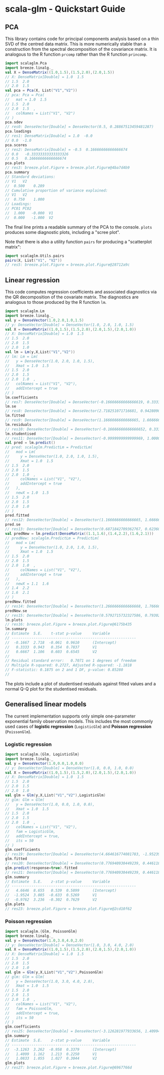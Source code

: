 # scala-glm - Quickstart Guide

## PCA

This library contains code for principal components analysis based on a thin SVD of the centred data matrix. This is more numerically stable than a construction from the spectral decomposition of the covariance matrix. It is analogous to the R function `prcomp` rather than the R function `princomp`.
```scala
import scalaglm.Pca
import breeze.linalg._
val X = DenseMatrix((1.0,1.5),(1.5,2.0),(2.0,1.5))
// X: DenseMatrix[Double] = 1.0  1.5  
// 1.5  2.0  
// 2.0  1.5  
val pca = Pca(X, List("V1","V2"))
// pca: Pca = Pca(
//   mat = 1.0  1.5  
// 1.5  2.0  
// 2.0  1.5  ,
//   colNames = List("V1", "V2")
// )
pca.sdev
// res0: DenseVector[Double] = DenseVector(0.5, 0.28867513459481287)
pca.loadings
// res1: DenseMatrix[Double] = 1.0  -0.0  
// 0.0  -1.0  
pca.scores
// res2: DenseMatrix[Double] = -0.5  0.16666666666666674   
// 0.0   -0.33333333333333326  
// 0.5   0.16666666666666674   
pca.plots
// res3: breeze.plot.Figure = breeze.plot.Figure@4ba7d4b9
pca.summary
// Standard deviations:
// V1	V2
//  0.500	 0.289
// Cumulative proportion of variance explained:
// V1	V2
//  0.750	 1.000
// Loadings:
// PC01	PC02	
//  1.000	-0.000	V1
//  0.000	-1.000	V2
```
The final line prints a readable summary of the PCA to the console. `plots` produces some diagnostic plots, including a "scree plot".

Note that there is also a utility function `pairs` for producing a "scatterplot matrix":
```scala
import scalaglm.Utils.pairs
pairs(X, List("V1", "V2"))
// res5: breeze.plot.Figure = breeze.plot.Figure@28712a9c
```

## Linear regression

This code computes regression coefficients and associated diagnostics via the QR decomposition of the covariate matrix. The diagnostics are analogous to those produced by the R function `lm`.

```scala
import scalaglm.Lm
import breeze.linalg._
val y = DenseVector(1.0,2.0,1.0,1.5)
// y: DenseVector[Double] = DenseVector(1.0, 2.0, 1.0, 1.5)
val X = DenseMatrix((1.0,1.5),(1.5,2.0),(2.0,1.5),(2.0,1.0))
// X: DenseMatrix[Double] = 1.0  1.5  
// 1.5  2.0  
// 2.0  1.5  
// 2.0  1.0  
val lm = Lm(y,X,List("V1","V2"))
// lm: Lm = Lm(
//   y = DenseVector(1.0, 2.0, 1.0, 1.5),
//   Xmat = 1.0  1.5  
// 1.5  2.0  
// 2.0  1.5  
// 2.0  1.0  ,
//   colNames = List("V1", "V2"),
//   addIntercept = true
// )
lm.coefficients
// res7: DenseVector[Double] = DenseVector(-0.16666666666666619, 0.33333333333333337, 0.6666666666666663)
lm.se
// res8: DenseVector[Double] = DenseVector(2.718251071716681, 0.942809041582063, 1.1055415967851332)
lm.fitted
// res9: DenseVector[Double] = DenseVector(1.1666666666666665, 1.6666666666666665, 1.5, 1.1666666666666667)
lm.residuals
// res10: DenseVector[Double] = DenseVector(-0.16666666666666652, 0.3333333333333335, -0.5, 0.33333333333333326)
lm.studentised
// res11: DenseVector[Double] = DenseVector(-0.9999999999999969, 1.0000000000000009, -0.9999999999999999, 1.0000000000000002)
val pred = lm.predict()
// pred: scalaglm.PredictLm = PredictLm(
//   mod = Lm(
//     y = DenseVector(1.0, 2.0, 1.0, 1.5),
//     Xmat = 1.0  1.5  
// 1.5  2.0  
// 2.0  1.5  
// 2.0  1.0  ,
//     colNames = List("V1", "V2"),
//     addIntercept = true
//   ),
//   newX = 1.0  1.5  
// 1.5  2.0  
// 2.0  1.5  
// 2.0  1.0  
// )
pred.fitted
// res12: DenseVector[Double] = DenseVector(1.1666666666666665, 1.6666666666666665, 1.5, 1.166666666666667)
pred.se
// res13: DenseVector[Double] = DenseVector(0.6871842709362767, 0.6236095644623235, 0.4999999999999999, 0.6236095644623237)
val predNew = lm.predict(DenseMatrix((1.1,1.6),(1.4,2.2),(1.6,2.1)))
// predNew: scalaglm.PredictLm = PredictLm(
//   mod = Lm(
//     y = DenseVector(1.0, 2.0, 1.0, 1.5),
//     Xmat = 1.0  1.5  
// 1.5  2.0  
// 2.0  1.5  
// 2.0  1.0  ,
//     colNames = List("V1", "V2"),
//     addIntercept = true
//   ),
//   newX = 1.1  1.6  
// 1.4  2.2  
// 1.6  2.1  
// )
predNew.fitted
// res14: DenseVector[Double] = DenseVector(1.2666666666666668, 1.7666666666666664, 1.7666666666666666)
predNew.se
// res15: DenseVector[Double] = DenseVector(0.5792715732327586, 0.793025150224688, 0.7431165603202654)
lm.plots
// res16: breeze.plot.Figure = breeze.plot.Figure@6175b435
lm.summary
// Estimate	 S.E.	 t-stat	p-value		Variable
// ---------------------------------------------------------
//  -0.1667	 2.718	-0.061	0.9610  	(Intercept)
//   0.3333	 0.943	 0.354	0.7837  	V1
//   0.6667	 1.106	 0.603	0.6545  	V2
// 
// Residual standard error:   0.7071 on 1 degrees of freedom
// Multiple R-squared: 0.2727, Adjusted R-squared: -1.1818
// F-statistic: 0.1875 on 2 and 1 DF, p-value: 0.85280
//
```
The plots include a plot of studentised residuals against fitted values and a normal Q-Q plot for the studentised residuals.

## Generalised linear models

The current implementation supports only simple one-parameter exponential family observation models. This includes the most commonly used cases of **logistic regression** (`LogisticGlm`) and **Poisson regression** (`PoissonGlm`).

### Logistic regression

```scala
import scalaglm.{Glm, LogisticGlm}
import breeze.linalg._
val y = DenseVector(1.0,0.0,1.0,0.0)
// y: DenseVector[Double] = DenseVector(1.0, 0.0, 1.0, 0.0)
val X = DenseMatrix((1.0,1.5),(1.5,2.0),(2.0,1.5),(2.0,1.0))
// X: DenseMatrix[Double] = 1.0  1.5  
// 1.5  2.0  
// 2.0  1.5  
// 2.0  1.0  
val glm = Glm(y,X,List("V1","V2"),LogisticGlm)
// glm: Glm = Glm(
//   y = DenseVector(1.0, 0.0, 1.0, 0.0),
//   Xmat = 1.0  1.5  
// 1.5  2.0  
// 2.0  1.5  
// 2.0  1.0  ,
//   colNames = List("V1", "V2"),
//   fam = LogisticGlm,
//   addIntercept = true,
//   its = 50
// )
glm.coefficients
// res19: DenseVector[Double] = DenseVector(4.664616774081783, -1.9523937551164303, -0.976196877558214)
glm.fitted
// res20: DenseVector[Double] = DenseVector(0.776940930449239, 0.4461181391015221, 0.3308227913477176, 0.44611813910152176)
glm.predict(response=true).fitted
// res21: DenseVector[Double] = DenseVector(0.776940930449239, 0.4461181391015221, 0.3308227913477176, 0.44611813910152176)
glm.summary
// Estimate	 S.E.	 z-stat	p-value		Variable
// ---------------------------------------------------------
//   4.6646	 8.655	 0.539	0.5899  	(Intercept)
//  -1.9524	 3.085	-0.633	0.5269  	V1
//  -0.9762	 3.236	-0.302	0.7629  	V2
glm.plots
// res23: breeze.plot.Figure = breeze.plot.Figure@2cd10f62
```

### Poisson regression

```scala
import scalaglm.{Glm, PoissonGlm}
import breeze.linalg._
val y = DenseVector(1.0,3.0,4.0,2.0)
// y: DenseVector[Double] = DenseVector(1.0, 3.0, 4.0, 2.0)
val X = DenseMatrix((1.0,1.5),(1.5,2.0),(2.0,1.5),(2.0,1.0))
// X: DenseMatrix[Double] = 1.0  1.5  
// 1.5  2.0  
// 2.0  1.5  
// 2.0  1.0  
val glm = Glm(y,X,List("V1","V2"),PoissonGlm)
// glm: Glm = Glm(
//   y = DenseVector(1.0, 3.0, 4.0, 2.0),
//   Xmat = 1.0  1.5  
// 1.5  2.0  
// 2.0  1.5  
// 2.0  1.0  ,
//   colNames = List("V1", "V2"),
//   fam = PoissonGlm,
//   addIntercept = true,
//   its = 50
// )
glm.coefficients
// res25: DenseVector[Double] = DenseVector(-3.126281977933656, 1.4099402205461318, 1.0832924624611127)
glm.summary
// Estimate	 S.E.	 z-stat	p-value		Variable
// ---------------------------------------------------------
//  -3.1263	 3.262	-0.958	0.3379  	(Intercept)
//   1.4099	 1.162	 1.213	0.2250  	V1
//   1.0833	 1.055	 1.027	0.3044  	V2
glm.plots
// res27: breeze.plot.Figure = breeze.plot.Figure@6967766d
```



